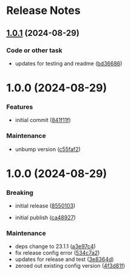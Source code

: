 # Release Notes

## [1.0.1](https://github.com/zenphporg/fixr/compare/v1.0.0...v1.0.1) (2024-08-29)


### Code or other task

* updates for testing and readme ([bd36686](https://github.com/zenphporg/fixr/commit/bd366868329ba962c46d950900ace4d24a381f3c))

# 1.0.0 (2024-08-29)


### Features

* initial commit ([841f11f](https://github.com/zenphporg/fixr/commit/841f11f19f112f7cc3460f85af473b21db9f57f3))


### Maintenance

* unbump version ([c55faf2](https://github.com/zenphporg/fixr/commit/c55faf2f8ee4ef99b04d2e2eaac31efb7908bbec))

# 1.0.0 (2024-08-29)


### Breaking

* initial release ([8550103](https://github.com/zenphporg/fixr/commit/85501039c28f6fdae70f567caba6c306500c3a24))


* initial publish ([ca48927](https://github.com/zenphporg/fixr/commit/ca4892700d9ef59b7d7b85924c5efc3abf368c6e))


### Maintenance

* deps change to 23.1.1 ([a3e97c4](https://github.com/zenphporg/fixr/commit/a3e97c4c35beae7663ffe9ad941b69b5ba2920eb))
* fix release config error ([534c7a2](https://github.com/zenphporg/fixr/commit/534c7a28ca2a6ed8f52d55282814311b5841f34a))
* updates for release and test ([3e8364d](https://github.com/zenphporg/fixr/commit/3e8364df0d00867cdce2a3f889bc65e37538521a))
* zeroed out existing config version ([4f3d81f](https://github.com/zenphporg/fixr/commit/4f3d81f65709786764910dce99c06209e11bf2ce))
